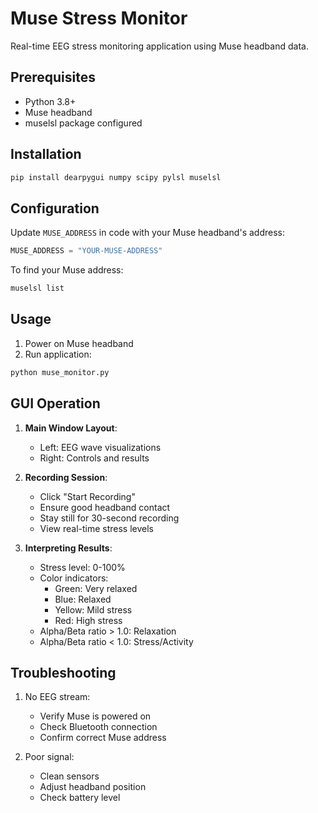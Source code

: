 # Muse Stress Monitor

Real-time EEG stress monitoring application using Muse headband data.

## Prerequisites

- Python 3.8+
- Muse headband
- muselsl package configured

## Installation

```bash
pip install dearpygui numpy scipy pylsl muselsl
```

## Configuration

Update `MUSE_ADDRESS` in code with your Muse headband's address:
```python
MUSE_ADDRESS = "YOUR-MUSE-ADDRESS"
```

To find your Muse address:
```bash
muselsl list
```

## Usage

1. Power on Muse headband
2. Run application:
```bash
python muse_monitor.py
```

## GUI Operation

1. **Main Window Layout**:
   - Left: EEG wave visualizations
   - Right: Controls and results

2. **Recording Session**:
   - Click "Start Recording"
   - Ensure good headband contact
   - Stay still for 30-second recording
   - View real-time stress levels

3. **Interpreting Results**:
   - Stress level: 0-100%
   - Color indicators:
     - Green: Very relaxed
     - Blue: Relaxed
     - Yellow: Mild stress
     - Red: High stress
   - Alpha/Beta ratio > 1.0: Relaxation
   - Alpha/Beta ratio < 1.0: Stress/Activity

## Troubleshooting

1. No EEG stream:
   - Verify Muse is powered on
   - Check Bluetooth connection
   - Confirm correct Muse address

2. Poor signal:
   - Clean sensors
   - Adjust headband position
   - Check battery level
